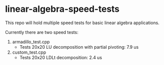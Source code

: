 linear-algebra-speed-tests
==========================
This repo will hold multiple speed tests for basic linear algebra applications.

Currently there are two speed tests:
1. armadillo\_test.cpp
    * Tests 20x20 LU decomposition with partial pivoting: 7.9 us
2. custom\_test.cpp
    * Tests 20x20 LDLt decomposition: 2.4 us
